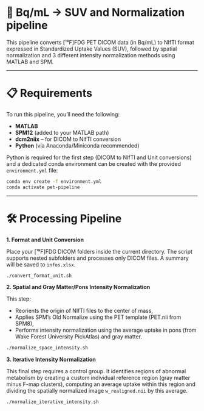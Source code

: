 # 🧠 Bq/mL -> SUV and Normalization pipeline

This pipeline converts [¹⁸F]FDG PET DICOM data (in Bq/mL) to NIfTI format expressed in Standardized Uptake Values (SUV), followed by spatial normalization and 3 different intensity normalization methods using MATLAB and SPM.

---

# 📋 Requirements

To run this pipeline, you’ll need the following:

- **MATLAB**
- **SPM12** (added to your MATLAB path)
- **dcm2niix** – for DICOM to NIfTI conversion
- **Python** (via Anaconda/Miniconda recommended)

Python is required for the first step (DICOM to NIfTI and Unit conversions) and a dedicated conda environment can be created with the provided `environment.yml` file:

```bash
conda env create -f environment.yml
conda activate pet-pipeline
```

---

# 🛠️ Processing Pipeline
**1. Format and Unit Conversion**

Place your [¹⁸F]FDG DICOM folders inside the current directory. The script supports nested subfolders and processes only DICOM files. A summary will be saved to `infos.xlsx`.

```bash
./convert_format_unit.sh
```

**2. Spatial and Gray Matter/Pons Intensity Normalization**

This step:
- Reorients the origin of NIfTI files to the center of mass,
- Applies SPM’s Old Normalize using the PET template (PET.nii from SPM8),
- Performs intensity normalization using the average uptake in pons (from Wake Forest University PickAtlas) and gray matter.

```bash
./normalize_space_intensity.sh
```

**3. Iterative Intensity Normalization**

This final step requires a control group. It identifies regions of abnormal metabolism by creating a custom individual reference region (gray matter minus F-map clusters), computing an average uptake within this region and dividing the spatially normalized image `w_realigned.nii` by this average.

```bash
./normalize_iterative_intensity.sh
```